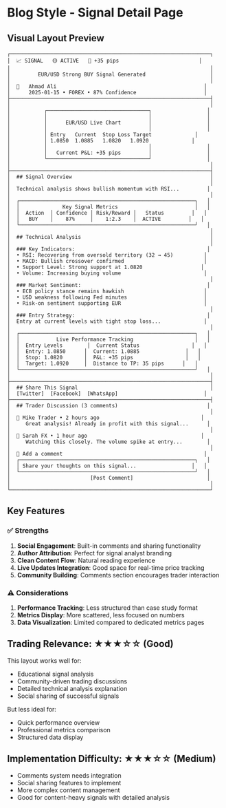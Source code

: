 # Blog Style - Signal Detail Page

## Visual Layout Preview

```
┌─────────────────────────────────────────────────────────────────┐
│  📈 SIGNAL   🟡 ACTIVE   💚 +35 pips                          │
│                                                                 │
│         EUR/USD Strong BUY Signal Generated                     │
│                                                                 │
│  👤   Ahmad Ali                                                │
│      2025-01-15 • FOREX • 87% Confidence                      │
├─────────────────────────────────────────────────────────────────┤
│                                                                 │
│           ┌─────────────────────────────────┐                  │
│           │                                 │                  │
│           │      EUR/USD Live Chart         │                  │
│           │                                 │                  │
│           │ Entry   Current  Stop Loss Target              │
│           │ 1.0850  1.0885   1.0820   1.0920              │
│           │                                 │                  │
│           │   Current P&L: +35 pips         │                  │
│           └─────────────────────────────────┘                  │
│                                                                 │
├─────────────────────────────────────────────────────────────────┤
│  ## Signal Overview                                             │
│                                                                 │
│  Technical analysis shows bullish momentum with RSI...         │
│                                                                 │
│  ┌─────────────────────────────────────────────────────────┐   │
│  │              Key Signal Metrics                         │   │
│  │  Action  │ Confidence │ Risk/Reward │   Status         │   │
│  │   BUY    │    87%     │    1:2.3    │  ACTIVE         │   │
│  └─────────────────────────────────────────────────────────┘   │
│                                                                 │
│  ## Technical Analysis                                          │
│                                                                 │
│  ### Key Indicators:                                           │
│  • RSI: Recovering from oversold territory (32 → 45)          │
│  • MACD: Bullish crossover confirmed                          │
│  • Support Level: Strong support at 1.0820                   │
│  • Volume: Increasing buying volume                           │
│                                                                 │
│  ### Market Sentiment:                                         │
│  • ECB policy stance remains hawkish                          │
│  • USD weakness following Fed minutes                         │
│  • Risk-on sentiment supporting EUR                           │
│                                                                 │
│  ### Entry Strategy:                                           │
│  Entry at current levels with tight stop loss...              │
│                                                                 │
│  ┌─────────────────────────────────────────────────────────┐   │
│  │            Live Performance Tracking                    │   │
│  │  Entry Levels        │  Current Status                 │   │
│  │  Entry: 1.0850      │  Current: 1.0885               │   │
│  │  Stop: 1.0820       │  P&L: +35 pips                 │   │
│  │  Target: 1.0920     │  Distance to TP: 35 pips      │   │
│  └─────────────────────────────────────────────────────────┘   │
│                                                                 │
├─────────────────────────────────────────────────────────────────┤
│  ## Share This Signal                                           │
│  [Twitter]  [Facebook]  [WhatsApp]                            │
├─────────────────────────────────────────────────────────────────┤
│  ## Trader Discussion (3 comments)                             │
│                                                                 │
│  👤 Mike Trader • 2 hours ago                                 │
│     Great analysis! Already in profit with this signal...      │
│                                                                 │
│  👤 Sarah FX • 1 hour ago                                     │
│     Watching this closely. The volume spike at entry...        │
│                                                                 │
│  💬 Add a comment                                              │
│  ┌─────────────────────────────────────────────────────────┐   │
│  │ Share your thoughts on this signal...                  │   │
│  └─────────────────────────────────────────────────────────┘   │
│                          [Post Comment]                        │
│                                                                 │
└─────────────────────────────────────────────────────────────────┘
```

## Key Features

### ✅ Strengths

1. **Social Engagement**: Built-in comments and sharing functionality
2. **Author Attribution**: Perfect for signal analyst branding
3. **Clean Content Flow**: Natural reading experience
4. **Live Updates Integration**: Good space for real-time price tracking
5. **Community Building**: Comments section encourages trader interaction

### ⚠️ Considerations

1. **Performance Tracking**: Less structured than case study format
2. **Metrics Display**: More scattered, less focused on numbers
3. **Data Visualization**: Limited compared to dedicated metrics pages

## Trading Relevance: ★★★☆☆ (Good)

This layout works well for:

- Educational signal analysis
- Community-driven trading discussions
- Detailed technical analysis explanation
- Social sharing of successful signals

But less ideal for:

- Quick performance overview
- Professional metrics comparison
- Structured data display

## Implementation Difficulty: ★★★☆☆ (Medium)

- Comments system needs integration
- Social sharing features to implement
- More complex content management
- Good for content-heavy signals with detailed analysis
